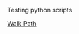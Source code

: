 Testing python scripts

[Walk Path](https://github.com/vkatrychenko/vkatrychenko.github.io/blob/master/walk_path.py)
